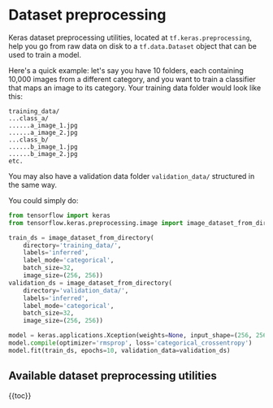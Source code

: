 # Dataset preprocessing

Keras dataset preprocessing utilities, located at `tf.keras.preprocessing`,
help you go from raw data on disk to a `tf.data.Dataset` object that can be
used to train a model.

Here's a quick example: let's say you have 10 folders, each containing
10,000 images from a different category, and you want to train a
classifier that maps an image to its category. Your training data folder would look
like this:

```
training_data/
...class_a/
......a_image_1.jpg
......a_image_2.jpg
...class_b/
......b_image_1.jpg
......b_image_2.jpg
etc.
```

You may also have a validation data folder `validation_data/` structured in the same way.

You could simply do:

```python
from tensorflow import keras
from tensorflow.keras.preprocessing.image import image_dataset_from_directory

train_ds = image_dataset_from_directory(
    directory='training_data/',
    labels='inferred',
    label_mode='categorical',
    batch_size=32,
    image_size=(256, 256))
validation_ds = image_dataset_from_directory(
    directory='validation_data/',
    labels='inferred',
    label_mode='categorical',
    batch_size=32,
    image_size=(256, 256))

model = keras.applications.Xception(weights=None, input_shape=(256, 256, 3), classes=10)
model.compile(optimizer='rmsprop', loss='categorical_crossentropy')
model.fit(train_ds, epochs=10, validation_data=validation_ds)
```


## Available dataset preprocessing utilities

{{toc}}

